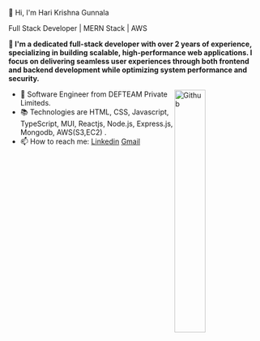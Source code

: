 👋 Hi, I'm Hari Krishna Gunnala

 Full Stack Developer | MERN Stack | AWS

**🔧 I'm a dedicated full-stack developer with over 2 years of experience, specializing in building scalable, high-performance web applications. I focus on delivering seamless user experiences through both **frontend** and **backend** development while optimizing system performance and security.**


<img width="35%" align="right" alt="Github" src="https://user-images.githubusercontent.com/48678280/88862734-4903af80-d201-11ea-968b-9c939d88a37c.gif" />

- 🔭 Software Engineer  from  DEFTEAM Private Limiteds.
- 📚 Technologies are HTML, CSS, Javascript, TypeScript, MUI, Reactjs, Node.js, Express.js, Mongodb, AWS(S3,EC2) .  
- 📫 How to reach me: [Linkedin](https://www.linkedin.com/in/hari-krishna-gunnala-3b89b9224/) [Gmail](mailto:harikrishnagunnala01@gmail.com)

